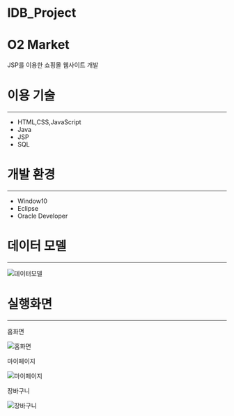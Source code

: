 # IDB_Project

# O2 Market

JSP를 이용한 쇼핑몰 웹사이트 개발

# 이용 기술

---

- HTML,CSS,JavaScript
- Java
- JSP
- SQL

# 개발 환경

---
- Window10
- Eclipse
- Oracle Developer


# 데이터 모델

---

![데이터모델](https://user-images.githubusercontent.com/43948697/86232676-4779a400-bbcf-11ea-8f04-15be8f684707.png)



# 실행화면

---

홈화면


![홈화면](https://user-images.githubusercontent.com/43948697/86232697-4e081b80-bbcf-11ea-97d8-3a8ea0a0a0cf.png)

마이페이지

![마이페이지](https://user-images.githubusercontent.com/43948697/86232688-4ba5c180-bbcf-11ea-99dd-5c915cceca3c.png)


장바구니

![장바구니](https://user-images.githubusercontent.com/43948697/86232692-4cd6ee80-bbcf-11ea-932b-1685d8bb963d.png)


